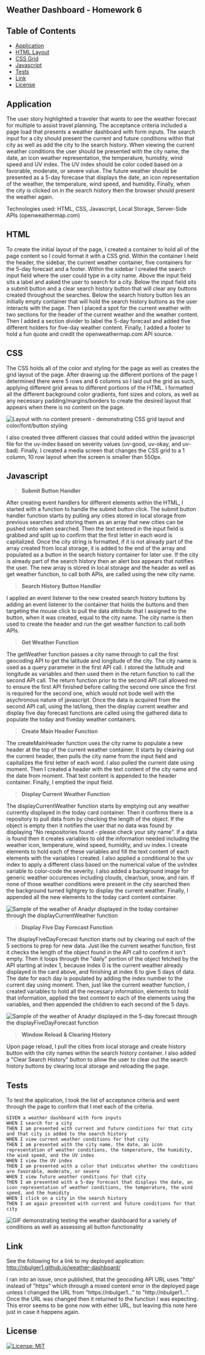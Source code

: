 ## Weather Dashboard - Homework 6

## Table of Contents
- [Application](#Application)
- [HTML Layout](#html)
- [CSS Grid](#css)
- [Javascript](#)
- [Tests](#tests)
- [Link](#link)
- [License](#license)

## Application

The user story highlighted a traveler that wants to see the weather forecast for multiple to assist travel planning. The acceptance criteria included a page load that presents a weather dashboard with form inputs. The search input for a city should present the current and future conditions within that city as well as add the city to the search history. When viewing the current weather conditions the user should be presented with the city name, the date, an icon weather representation, the temperature, humidity, wind speed and UV index. The UV index should be color coded based on a favorable, moderate, or severe value. The future weather should be presented as a 5-day forecase that displays the date, an icon representation of the weather, the temperature, wind speed, and humidity. Finally, when the city is clicked on in the search history then the browser should present the weather again. 

Technologies used: HTML, CSS, Javascript, Local Storage, Server-Side APIs (openweathermap.com)

## HTML

To create the initial layout of the page, I created a container to hold all of the page content so I could format it with a CSS grid. Within the container I held the header, the sidebar, the current weather container, five containers for the 5-day forecast and a footer. Within the sidebar I created the search input field where the user could type in a city name. Above the input field sits a label and asked the user to search for a city. Below the input field sits a submit button and a clear search history button that will clear any buttons created throughout the searches. Below the search history button lies an initially empty container that will hold the search history buttons as the user interacts with the page. Then I placed a spot for the current weather with two sections for the header of the current weather and the weather content. Then I added a section divider to label the 5-day forecast and added five different holders for five-day weather content. Finally, I added a footer to hold a fun quote and credit the openweathermap.com API source. 

## CSS

The CSS holds all of the color and styling for the page as well as creates the grid layout of the page. After drawing up the different portions of the page I determined there were 5 rows and 6 columns so I laid out the grid as such, applying different grid areas to different portions of the HTML. I formatted all the different background color gradients, font sizes and colors, as well as any necessary padding/margins/borders to create the desired layout that appears when there is no content on the page. 

![Layout with no content present - demonstrating CSS grid layout and color/font/button styling](./assets/images/no_content_layout.png)

I also created three different classes that could added within the javascript file for the uv-index based on severity values (uv-good, uv-okay, and uv-bad). Finally, I created a media screen that changes the CSS grid to a 1 column, 10 row layout when the screen is smaller than 550px. 

## Javascript

> **Submit Button Handler** 

After creating event handlers for different elements within the HTML, I started with a function to handle the submit button click. The submit button handler function starts by pulling any cities stored in local storage from previous searches and storing them as an array that new cities can be pushed onto when searched. Then the text entered in the input field is grabbed and split up to confirm that the first letter in each word is capitalized. Once the city string is formatted, if it is not already part of the array created from local storage, it is added to the end of the array and populated as a button in the search history container for later use. If the city is already part of the search history then an alert box appears that notifies the user. The new array is stored in local storage and the header as well as get weather function, to call both APIs, are called using the new city name. 

> **Search History Button Handler**

I applied an event listener to the new created search history buttons by adding an event listener to the container that holds the buttons and then targeting the mouse click to pull the data attribute that I assigned to the button, when it was created, equal to the city name. The city name is then used to create the header and run the get weather function to call both APIs. 

> **Get Weather Function**

The getWeather function passes a city name through to call the first geocoding API to get the latitude and longitude of the city. The city name is used as a query parameter in the first API call. I stored the latitude and longitude as variables and then used them in the return function to call the second API call. The return function prior to the second API call allowed me to ensure the first API finished before calling the second one since the first is required for the second one, which would not bode well with the asychronous nature of javascript. Once the data is acquired from the second API call, using the lat/long, then the display current weather and display five day forecast functions are called using the gathered data to populate the today and fiveday weather containers. 

> **Create Main Header Function**

The createMainHeader function uses the city name to populate a new header at the top of the current weather container. It starts by clearing out the current header, then pulls the city name from the input field and capitalizes the first letter of each word. I also pulled the current date using moment. Then I created a header with the text content of the city name and the date from moment. That text content is appended to the header container. Finally, I emptied the input field.

> **Display Current Weather Function**

The displayCurrentWeather function starts by emptying out any weather currently displayed in the today card container. Then it confirms there is a repository to pull data from by checking the length of the object. If the object is empty then it notifies the user that no data was found by displaying "No respositories found - please check your sity name". If a data is found then it creates variables to old the information needed including the weather icon, temperature, wind speed, humidity, and uv index. I create elements to hold each of these variables and fill the text content of each elements with the variables I created. I also applied a conditional to the uv index to apply a different class based on the numerical value of the uvIndex variable to color-code the severity. I also added a background image for generic weather occurences including clouds, clear/sun, snow, and rain. If none of those weather conditions were present in the city searched then the background turned lightgrey to display the current weather. Finally, I appended all the new elements to the today card content container. 

![Sample of the weather of Anadyr displayed in the today container through the displayCurrentWeather function](./assets/images/display_current.png)

> **Display Five Day Forecast Function**

The displayFiveDayForecast function starts out by clearing out each of the 5 sections to prep for new data. Just like the current weather function, first it checks the length of the object found in the API call to confirm it isn't empty. Then it loops through the "daily" portion of the object fetched by the API starting at index 1, because index 0 is the current weather already displayed in the card above, and finishing at index 6 to give 5 days of data. The date for each day is populated by adding the index number to the current day using moment. Then, just like the current weather function, I created variables to hold all the necessary information, elements to hold that information, applied the text content to each of the elements using the variables, and then appended the children to each second of the 5 days. 

![Sample of the weather of Anadyr displayed in the 5-day forecast through the displayFiveDayForecast function](./assets/images/display_five_day.png)

> **Window Reload & Clearing History**

Upon page reload, I pull the cities from local storage and create history button with the city names within the search history container. I also added a "Clear Search History" button to allow the user to clear out the search history buttons by clearing local storage and reloading the page.

## Tests

To test the application, I took the list of acceptance criteria and went through the page to confirm that I met each of the criteria. 
```
GIVEN a weather dashboard with form inputs
WHEN I search for a city
THEN I am presented with current and future conditions for that city and that city is added to the search history
WHEN I view current weather conditions for that city
THEN I am presented with the city name, the date, an icon representation of weather conditions, the temperature, the humidity, the wind speed, and the UV index
WHEN I view the UV index
THEN I am presented with a color that indicates whether the conditions are favorable, moderate, or severe
WHEN I view future weather conditions for that city
THEN I am presented with a 5-day forecast that displays the date, an icon representation of weather conditions, the temperature, the wind speed, and the humidity
WHEN I click on a city in the search history
THEN I am again presented with current and future conditions for that city
```

![GIF demonstrating testing the weather dashboard for a variety of conditions as well as assessing all button functionality](./assets/images/testing_weather_dashboard.gif)

## Link

See the following for a link to my deployed application: http://nbulger1.github.io/weather-dashboard/

I ran into an issue, once published, that the geocoding API URL uses "http" instead of "https" which through a mixed content error in the deployed page unless I changed the URL from "https://nbulger1..." to "http://nbulger1...". Once the URL was changed then it returned to the function I was expecting. This error seems to be gone now with either URL, but leaving this note here just in case it happens again. 

## License 
[![License: MIT](https://img.shields.io/badge/License-MIT-yellow.svg)](https://opensource.org/licenses/MIT)
